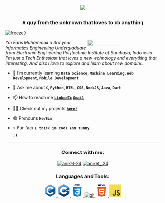 <!-- <h1 align="center">Hi <img src="https://imgur.com/CTPzCrS.gif" height=30px width=30px>, I'm Freeze</h1> -->
<h1 align="center">
  <a href="https://git.io/typing-svg">
    <img src="https://readme-typing-svg.herokuapp.com/?lines=Hello,+There!+👋;This+is+Freeze+😊;Nice+to+meet+you!+🚀;Have+a+great+day✨&center=true&size=30">
  </a>
</h1>

<h3 align="center">A guy from the unknown that loves to do anything</h3>

<p align="left"> <img src="https://komarev.com/ghpvc/?username=aniket-24&label=Profile%20views&color=0e75b6&style=flat" alt="freeze9" /> </p>

<img src="https://imgur.com/Z9n1y5S.gif" height=47% width=47% align="right">

<p><i> I'm Faris Muhammad a 3rd year Informatics Engineering Undergraduate from Electronic Engineering Polytechnic Institute of Surabaya, Indonesia. I'm just a Tech Enthusiast that loves a new technology and everything that interesting. And also i love to explore and learn about new domains.</i></p>

- 🌱 I’m currently learning **<code>Data Science</code>, <code>Machine Learning</code>, <code>Web Development</code>, <code>Mobile Development</code>**

- 💬 Ask me about **<code>C</code>, <code>Python</code>, <code>HTML</code>, <code>CSS</code>, <code>NodeJS</code>, <code>Java</code>, <code>Dart</code>** 

- 📫 How to reach me **<code><a href="https://www.linkedin.com/in/faris-abdullah-170968248/">LinkedIn</a></code>** **<code>[Gmail](mailto:farismuhammadabd@gmail.com)</code>**

- 👨‍💻 Check out my projects **<code>[here!](https://github.com/Freezer9?tab=repositories)</code>**

- 😄 Pronouns **<code>He/Him</code>**

- ⚡ Fun fact **<code>I think im cool and funny :)</code>**

<hr>
<h3 align="center">Connect with me:</h3>
<p align="center">
<a href="https://www.linkedin.com/in/faris-abdullah-170968248/" target="blank"><img align="center" src="https://raw.githubusercontent.com/rahuldkjain/github-profile-readme-generator/master/src/images/icons/Social/linked-in-alt.svg" alt="aniket-24" height="30" width="40" /></a>
<a href="https://www.instagram.com/frzeee_/" target="blank"><img align="center" src="https://raw.githubusercontent.com/rahuldkjain/github-profile-readme-generator/master/src/images/icons/Social/instagram.svg" alt="aniket_.24" height="30" width="40" /></a>
<!--<a href="https://www.codechef.com/users/aniket_kr" target="blank"><img align="center" src="https://cdn.jsdelivr.net/npm/simple-icons@3.1.0/icons/codechef.svg" alt="aniket_kr" height="30" width="40" /></a> -->
<!-- <a href="https://www.hackerearth.com/@aniket1395" target="blank"><img align="center" src="https://raw.githubusercontent.com/rahuldkjain/github-profile-readme-generator/master/src/images/icons/Social/hackerearth.svg" alt="@aniket1395" height="30" width="40" /></a> -->

</p>

<h3 align="center">Languages and Tools:</h3>
<p align="center"> <a href="https://www.cprogramming.com/" target="_blank"> <img src="https://raw.githubusercontent.com/devicons/devicon/master/icons/c/c-original.svg" alt="c" width="40" height="40"/> </a> <a href="https://www.w3schools.com/cpp/" target="_blank"> <img src="https://raw.githubusercontent.com/devicons/devicon/master/icons/cplusplus/cplusplus-original.svg" alt="cplusplus" width="40" height="40"/> </a> <a href="https://www.w3schools.com/css/" target="_blank"> <img src="https://raw.githubusercontent.com/devicons/devicon/master/icons/css3/css3-original-wordmark.svg" alt="css3" width="40" height="40"/> </a> <a href="https://git-scm.com/" target="_blank"> <img src="https://www.vectorlogo.zone/logos/git-scm/git-scm-icon.svg" alt="git" width="40" height="40"/> </a> <a href="https://www.w3.org/html/" target="_blank"> <img src="https://raw.githubusercontent.com/devicons/devicon/master/icons/html5/html5-original-wordmark.svg" alt="html5" width="40" height="40"/> </a> <a href="https://developer.mozilla.org/en-US/docs/Web/JavaScript" target="_blank"> <img src="https://raw.githubusercontent.com/devicons/devicon/master/icons/javascript/javascript-original.svg" alt="javascript" width="40" height="40"/> </a> </p>
